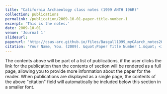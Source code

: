 ```yaml
---
title: "California Archaeology class notes (1999 ANTH 196R)"
collection: publications
permalink: /publication/2009-10-01-paper-title-number-1
excerpt: 'This is the notes.'
date: 2009-10-01
venue: 'Journal 1'
slidesurl: 
paperurl: 'http://csus-arc.github.io/files/Basgall1999_myCAarch_notes2024_06_08.pdf'
citation: 'Your Name, You. (2009). &quot;Paper Title Number 1.&quot; <i>Journal 1</i>. 1(1).'
---
```


The contents above will be part of a list of publications, if the user clicks the link for the publication than the contents of section will be rendered as a full page, allowing you to provide more information about the paper for the reader. When publications are displayed as a single page, the contents of the above "citation" field will automatically be included below this section in a smaller font.

